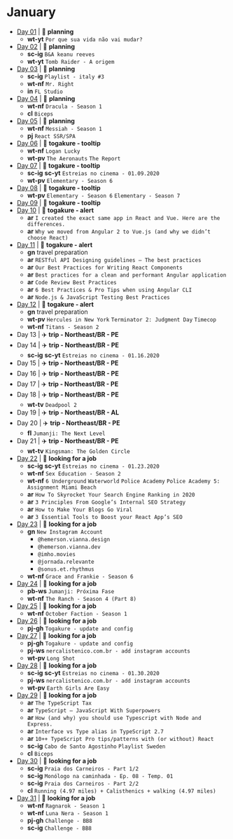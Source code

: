 # January

- [Day 01](01-01-2020.md) | :bookmark_tabs: **planning**
  - **wt-yt** `Por que sua vida não vai mudar?`
- [Day 02](01-02-2020.md) | :bookmark_tabs: **planning**
  - **sc-ig** `B&A keanu reeves`
  - **wt-yt** `Tomb Raider - A origem`
- [Day 03](01-03-2020.md) | :bookmark_tabs: **planning**
  - **sc-ig** `Playlist - italy #3`
  - **wt-nf** `Mr. Right`
  - **in** `FL Studio`
- [Day 04](01-04-2020.md) | :bookmark_tabs: **planning**
  - **wt-nf** `Dracula - Season 1`
  - **cl** `Biceps`
- [Day 05](01-05-2020.md) | :bookmark_tabs: **planning**
  - **wt-nf** `Messiah - Season 1`
  - **pj** `React SSR/SPA`
- [Day 06](01-06-2020.md) | :microscope: **togakure - tooltip**
  - **wt-nf** `Logan Lucky`
  - **wt-pv** `The Aeronauts` `The Report`
- [Day 07](01-07-2020.md) | :microscope: **togakure - tooltip**
  - **sc-ig** **sc-yt** `Estreias no cinema - 01.09.2020`
  - **wt-pv** `Elementary - Season 6`
- [Day 08](01-08-2020.md) | :microscope: **togakure - tooltip**
  - **wt-pv** `Elementary - Season 6` `Elementary - Season 7`
- [Day 09](01-09-2020.md) | :microscope: **togakure - tooltip**
- [Day 10](01-10-2020.md) | :microscope: **togakure - alert**
  - **ar** `I created the exact same app in React and Vue. Here are the differences.`
  - **ar** `Why we moved from Angular 2 to Vue.js (and why we didn’t choose React)`
- [Day 11](01-11-2020.md) | :microscope: **togakure - alert**
  - **gn** travel preparation
  - **ar** `RESTful API Designing guidelines — The best practices`
  - **ar** `Our Best Practices for Writing React Components`
  - **ar** `Best practices for a clean and performant Angular application`
  - **ar** `Code Review Best Practices`
  - **ar** `6 Best Practices & Pro Tips when using Angular CLI`
  - **ar** `Node.js & JavaScript Testing Best Practices`
- [Day 12](01-12-2020.md) | :microscope: **togakure - alert**
  - **gn** travel preparation
  - **wt-pv** `Hercules in New York` `Terminator 2: Judgment Day` `Timecop`
  - **wt-nf** `Titans - Season 2`
- Day 13 | :airplane: **trip - Northeast/BR - PE**
- Day 14 | :airplane: **trip - Northeast/BR - PE**
  - **sc-ig** **sc-yt** `Estreias no cinema - 01.16.2020`
- Day 15 | :airplane: **trip - Northeast/BR - PE**
- Day 16 | :airplane: **trip - Northeast/BR - PE**
- Day 17 | :airplane: **trip - Northeast/BR - PE**
- Day 18 | :airplane: **trip - Northeast/BR - PE**
  - **wt-tv** `Deadpool 2`
- Day 19 | :airplane: **trip - Northeast/BR - AL**
- Day 20 | :airplane: **trip - Northeast/BR - PE**
  - **fl** `Jumanji: The Next Level`
- Day 21 | :airplane: **trip - Northeast/BR - PE**
  - **wt-tv** `Kingsman: The Golden Circle`
- [Day 22](01-22-2020.md) | :mag_right: **looking for a job**
  - **sc-ig** **sc-yt** `Estreias no cinema - 01.23.2020`
  - **wt-nf** `Sex Education - Season 2`
  - **wt-nf** `6 Underground` `Waterworld` `Police Academy` `Police Academy 5: Assignment Miami Beach`
  - **ar** `How To Skyrocket Your Search Engine Ranking in 2020`
  - **ar** `3 Principles From Google’s Internal SEO Strategy`
  - **ar** `How to Make Your Blogs Go Viral`
  - **ar** `3 Essential Tools to Boost your React App’s SEO`
- [Day 23](01-23-2020.md) | :mag_right: **looking for a job**
  - **gn** `New Instagram Account`
    - `@hemerson.vianna.design` 
    - `@hemerson.vianna.dev`
    - `@imho.movies`
    - `@jornada.relevante`
    - `@sonus.et.rhythmus`
  - **wt-nf** `Grace and Frankie - Season 6`
- [Day 24](01-24-2020.md) | :mag_right: **looking for a job**
  - **pb-ws** `Jumanji: Próxima Fase`
  - **wt-nf** `The Ranch - Season 4 (Part 8)`
- [Day 25](01-25-2020.md) | :mag_right: **looking for a job**
  - **wt-nf** `October Faction - Season 1`
- [Day 26](01-26-2020.md) | :mag_right: **looking for a job**
  - **pj-gh** `Togakure - update and config`
- [Day 27](01-27-2020.md) | :mag_right: **looking for a job**
  - **pj-gh** `Togakure - update and config`
  - **pj-ws** `nercalistenico.com.br - add instagram accounts`
  - **wt-pv** `Long Shot`
- [Day 28](01-28-2020.md) | :mag_right: **looking for a job**
  - **sc-ig** **sc-yt** `Estreias no cinema - 01.30.2020`
  - **pj-ws** `nercalistenico.com.br - add instagram accounts`
  - **wt-pv** `Earth Girls Are Easy`
- [Day 29](01-29-2020.md) | :mag_right: **looking for a job**
  - **ar** `The TypeScript Tax`
  - **ar** `TypeScript — JavaScript With Superpowers`
  - **ar** `How (and why) you should use Typescript with Node and Express.`
  - **ar** `Interface vs Type alias in TypeScript 2.7`
  - **ar** `10++ TypeScript Pro tips/patterns with (or without) React`
  - **sc-ig** `Cabo de Santo Agostinho` `Playlist Sweden`
  - **cl** `Biceps`
- [Day 30](01-30-2020.md) | :mag_right: **looking for a job**
  - **sc-ig** `Praia dos Carneiros - Part 1/2` 
  - **sc-ig** `Monólogo na caminhada - Ep. 08 - Temp. 01`
  - **sc-ig** `Praia dos Carneiros - Part 2/2`
  - **cl** `Running (4.97 miles) + Calisthenics + walking (4.97 miles)`
- [Day 31](01-31-2020.md) | :mag_right: **looking for a job**
  - **wt-nf** `Ragnarok - Season 1`
  - **wt-nf** `Luna Nera - Season 1`
  - **pj-gh** `Challenge - BB8`
  - **sc-ig** `Challenge - BB8`
